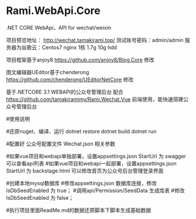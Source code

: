 # Rami.WebApi.Core
.NET CORE WebApi，API for wechat/weixin


项目预览地址：
http://wechat.tamakirami.top/
测试账号密码：admin/admin
服务器为谷歌云：Centos7 nginx 1核 1.7g 10g hdd

项目框架基于anjoy8 https://github.com/anjoy8/Blog.Core 修改

图文编辑器UEditor基于chenderong https://github.com/chenderong/UEditorNetCore 修改


基于.NETCORE 3.1 WEBAPI的公众号管理后台
配合 https://github.com/tamakiramimy/Rami.Wechat.Vue 前端使用，能快速搭建公众号管理后台

#使用说明

#还原nuget、编译、运行 dotnet restore dotnet build dotnet run

#配置好 公众号配置文件 Wechat.json 相关参数

#如果vue项目和webapi单独部署，设置appsettings.json StartUrl 为 swagger 可以查看api列表 #如果vue项目和webapi一起部署，设置appsettings.json StartUrl 为 backstage.html 可以修改首页为公众号后台管理登录界面

#创建本地mysql数据库 #修改appsettings.json 数据库连接，修改IsDbSeedEnabled 为 true； 
#调用api/Permission/SeedData 生成库表 #修改IsDbSeedEnabled 为 false； 

#执行项目里面ReadMe.md的数据还原脚本下脚本生成基础数据
